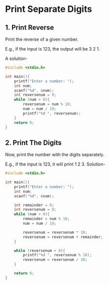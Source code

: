 # Print Separate Digits

## 1. Print Reverse
Print the reverse of a given number.

E.g., if the input is 123, the output will be 3 2 1.

A solution-
```C
#include <stdio.h>

int main(){
    printf("Enter a number: ");
    int num;
    scanf("%d", &num);
    int reversenum = 0;
    while (num > 0){
        reversenum = num % 10;
        num = num / 10;
        printf("%d ", reversenum);
    }
    return 0;
}
```
## 2. Print The Digits
Now, print the number with the digits separately.

E.g., if the input is 123, it will print 1 2 3.
Solution-
```C
#include <stdio.h>

int main(){
    printf("Enter a number: ");
    int num;
    scanf("%d", &num);

    int remainder = 0;
    int reversenum = 0;
    while (num > 0){
        remainder = num % 10;
        num = num / 10;

        reversenum = reversenum * 10;
        reversenum = reversenum + remainder;
    }

    while (reversenum > 0){
        printf("%d ", reversenum % 10);
        reversenum = reversenum / 10;
    }

    return 0;
}
```

